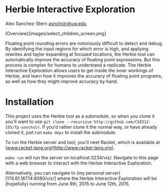 Herbie Interactive Exploration
==============================

Alex Sanchez-Stern asnchstr@uw.edu

(Overview)[images/select_children_screen.png]

Floating point rounding errors are notoriously difficult to detect and
debug. By identifying the input regions for which error is high, and
applying rewrites and taylor expanding at focused locations, the
Herbie tool can automatically improve the accuracy of floating point
expressions. But this process is complex for humans to understand a
replicate. The Herbie Interactive Exploration allows users to get
inside the inner workings of Herbie, and learn how it improves the
accuracy of floating point programs, as well as how they might improve
accuracy by hand.

Installation
============

This project uses the Herbie tool as a submodule, so when you clone it
you'll want to use `git clone --recursive
http://github.com/CSE512-15S/fp-asnchstr`. If you'd rather clone it
the normal way, or have already cloned it, just run `make deps` to
install the submodule.

To run the Herbie server and tool, you'll neet Racket, which is
available at (www.racket-lang.org)[http://www.racket-lang.org].

`make run` will run the server on localhost:3234/viz/. Navigate to
this page with a web browser to interact with the Herbie Interactive
Exploration.

Alternatively, you can navigate to (my personal
server)[174.61.187.14:8080/viz/] where the Herbie Interactive
Exploration will be (hopefully) running from June 8th, 2015 to June
12th, 2015.

